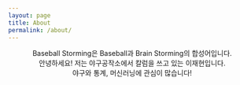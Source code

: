```yaml
---
layout: page
title: About
permalink: /about/
---
```

<center>Baseball Storming은 Baseball과 Brain Storming의 합성어입니다.</center>

<center>안녕하세요! 저는 야구공작소에서 칼럼을 쓰고 있는 이재현입니다.</center>

<center>야구와 통계, 머신러닝에 관심이 많습니다!</center>



